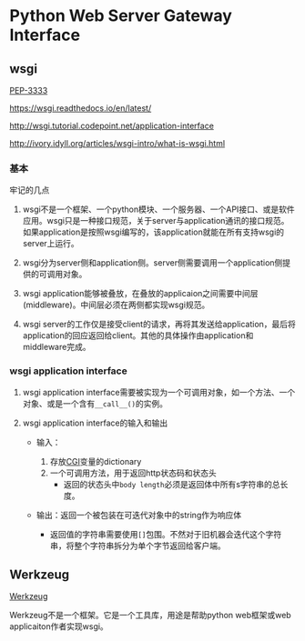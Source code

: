 # Python Web Server Gateway Interface

## wsgi

[PEP-3333](https://www.python.org/dev/peps/pep-3333/)

https://wsgi.readthedocs.io/en/latest/

http://wsgi.tutorial.codepoint.net/application-interface

http://ivory.idyll.org/articles/wsgi-intro/what-is-wsgi.html

### 基本

牢记的几点

1. wsgi不是一个框架、一个python模块、一个服务器、一个API接口、或是软件应用。wsgi只是一种接口规范，关于server与application通讯的接口规范。如果application是按照wsgi编写的，该application就能在所有支持wsgi的server上运行。

2. wsgi分为server侧和application侧。server侧需要调用一个application侧提供的可调用对象。

3. wsgi application能够被叠放，在叠放的applicaion之间需要中间层(middleware)。中间层必须在两侧都实现wsgi规范。

4. wsgi server的工作仅是接受client的请求，再将其发送给application，最后将application的回应返回给client。其他的具体操作由application和middleware完成。

### wsgi application interface

1. wsgi application interface需要被实现为一个可调用对象，如一个方法、一个对象、或是一个含有`__call__()`的实例。

2. wsgi application interface的输入和输出
    - 输入：
        1. 存放[CGI](https://zh.wikipedia.org/wiki/%E9%80%9A%E7%94%A8%E7%BD%91%E5%85%B3%E6%8E%A5%E5%8F%A3)变量的dictionary
        2. 一个可调用方法，用于返回http状态码和状态头
            - 返回的状态头中`body length`必须是返回体中所有s字符串的总长度。

    - 输出：返回一个被包装在可迭代对象中的string作为响应体
        - 返回值的字符串需要使用`[]`包围。不然对于旧机器会迭代这个字符串，将整个字符串拆分为单个字节返回给客户端。

## Werkzeug

[Werkzeug](https://werkzeug.palletsprojects.com/en/1.0.x/)

Werkzeug不是一个框架。它是一个工具库，用途是帮助python web框架或web applicaiton作者实现wsgi。
